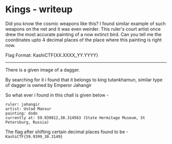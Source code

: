# Kings - writeup

Did you know the cosmic weapons like this? I found similar example of such weapons on the net and it was even weirder. This ruler's court artist once drew the most accurate painting of a now extinct bird. Can you tell me the coordinates upto 4 decimal places of the place where this painting is right now.

Flag Format: KashiCTF{XX.XXXX_YY.YYYY}

---

There is a given image of a dagger.

By searching for it i found that it belongs to king tutankhamun, similar type of dagger is owned by Emperor Jahangir

So what ever i found in this chall is given below -
```
ruler: jahangir
artist: Ustad Mansur 
painting: dodo
currently at: 59.939812,30.314563 (State Hermitage Museum, St Petersburg, Russia)
```

The flag after shifting certain decimal places found to be -  `KashiCTF{59.9399_30.3149}`
